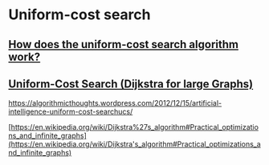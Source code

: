 # Uniform-cost search

## [How does the uniform-cost search algorithm work?](https://ai.stackexchange.com/questions/8755/how-does-the-uniform-cost-search-algorithm-work)



## [Uniform-Cost Search (Dijkstra for large Graphs)](https://www.geeksforgeeks.org/uniform-cost-search-dijkstra-for-large-graphs/)





https://algorithmicthoughts.wordpress.com/2012/12/15/artificial-intelligence-uniform-cost-searchucs/



[https://en.wikipedia.org/wiki/Dijkstra%27s_algorithm#Practical_optimizations_and_infinite_graphs](https://en.wikipedia.org/wiki/Dijkstra's_algorithm#Practical_optimizations_and_infinite_graphs)